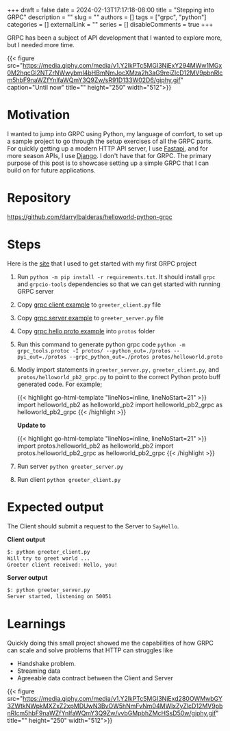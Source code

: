 +++
draft = false
date = 2024-02-13T17:17:18-08:00
title = "Stepping into GRPC"
description = ""
slug = ""
authors = []
tags = ["grpc", "python"]
categories = []
externalLink = ""
series = []
disableComments = true
+++


GRPC has been a subject of API development that I wanted to explore more, but I needed more time.

{{< figure src="https://media.giphy.com/media/v1.Y2lkPTc5MGI3NjExY294MWw1MGx0M2hqcGl2NTZrNWwybmI4bHBmNmJocXMza2h3aG9reiZlcD12MV9pbnRlcm5hbF9naWZfYnlfaWQmY3Q9Zw/sR91D133W02D6/giphy.gif" caption="Until now" title="" height="250" width="512">}}


# Motivation

I wanted to jump into GRPC using Python, my language of comfort, to set up a sample project to go through the setup exercises of all the GRPC parts.
For quickly getting up a modern HTTP API server, I use [Fastapi](https://fastapi.tiangolo.com/), and for more season APIs, I use [Django](https://www.djangoproject.com/).
I don't have that for GRPC. The primary purpose of this post is to showcase setting up a simple GRPC that I can build on for future applications.


# Repository


https://github.com/darrylbalderas/helloworld-python-grpc



# Steps

Here is the [site](https://grpc.io/docs/languages/python/quickstart/) that I used to get started with my first GRPC project



1. Run `python -m pip install -r requirements.txt`. It should install `grpc` and `grpcio-tools` dependencies so that we can get started with running GRPC server
1. Copy [grpc client example](https://github.com/grpc/grpc/blob/master/examples/python/helloworld/greeter_client.py) to `greeter_client.py` file
1. Copy [grpc server example](https://github.com/grpc/grpc/blob/master/examples/python/helloworld/greeter_server.py) to `greeter_server.py` file
1. Copy [grpc hello proto example](https://github.com/grpc/grpc/blob/master/examples/protos/helloworld.proto) into `protos` folder
1. Run this command to generate python grpc code `python -m grpc_tools.protoc -I protos/ --python_out=./protos --pyi_out=./protos --grpc_python_out=./protos protos/helloworld.proto`
1. Modiy import statements in `greeter_server.py,` `greeter_client.py`, and `protos/helloworld_pb2_grpc.py` to point to the correct Python proto buff generated code. For example;

    {{< highlight go-html-template "lineNos=inline, lineNoStart=21" >}}
    import helloworld_pb2 as helloworld_pb2
    import helloworld_pb2_grpc as helloworld_pb2_grpc
    {{< /highlight >}}

    **Update to**

    {{< highlight go-html-template "lineNos=inline, lineNoStart=21" >}}
    import protos.helloworld_pb2 as helloworld_pb2
    import protos.helloworld_pb2_grpc as helloworld_pb2_grpc
    {{< /highlight >}}

1. Run server `python greeter_server.py`
1. Run client `python greeter_client.py`


# Expected output

The Client should submit a request to the Server to `SayHello`.

**Client output**
```bash
$: python greeter_client.py
Will try to greet world ...
Greeter client received: Hello, you!
```

**Server output**
```bash
$: python greeter_server.py
Server started, listening on 50051
```


# Learnings

Quickly doing this small project showed me the capabilities of how GRPC can scale and solve problems that HTTP can
struggles like
- Handshake problem.
- Streaming data
- Agreeable data contract between the Client and Server

{{< figure src="https://media.giphy.com/media/v1.Y2lkPTc5MGI3NjExd280OWMwbGY3ZWtkNWpkMXZxZ2xpMDUwN3BvOW5hNmFvNm04MWlxZyZlcD12MV9pbnRlcm5hbF9naWZfYnlfaWQmY3Q9Zw/vvbGMpbhZMcHSsD50w/giphy.gif" title="" height="250" width="512">}}
